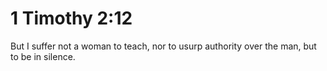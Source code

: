 # 1 Timothy 2:12

But I suffer not a woman to teach, nor to usurp authority over the man, but to be in silence.